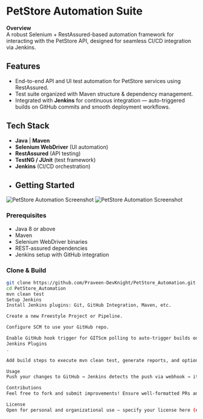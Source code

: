 # PetStore Automation Suite

**Overview**  
A robust Selenium + RestAssured-based automation framework for interacting with the PetStore API, designed for seamless CI/CD integration via Jenkins.

##  Features
- End-to-end API and UI test automation for PetStore services using RestAssured.
- Test suite organized with Maven structure & dependency management.
- Integrated with **Jenkins** for continuous integration — auto-triggered builds on GitHub commits and smooth deployment workflows.

##  Tech Stack
- **Java** | **Maven**
- **Selenium WebDriver** (UI automation)
- **RestAssured** (API testing)
- **TestNG / JUnit** (test framework)
- **Jenkins** (CI/CD orchestration)
- ##  Getting Started
![PetStore Automation Screenshot](PetStore_Automation/1st%20MileStone.png)
![PetStore Automation Screenshot](PetStore_Automation/2nd%20MileStone.png)


### Prerequisites
- Java 8 or above
- Maven
- Selenium WebDriver binaries
- REST-assured dependencies
- Jenkins setup with GitHub integration

### Clone & Build
```bash
git clone https://github.com/Praveen-DevKnight/PetStore_Automation.git
cd PetStore_Automation
mvn clean test
Setup Jenkins
Install Jenkins plugins: Git, GitHub Integration, Maven, etc.

Create a new Freestyle Project or Pipeline.

Configure SCM to use your GitHub repo.

Enable GitHub hook trigger for GITScm polling to auto-trigger builds on push 
Jenkins Plugins
.

Add build steps to execute mvn clean test, generate reports, and optionally push results back to GitHub.

Usage
Push your changes to GitHub → Jenkins detects the push via webhook → it executes the test suite and reports results.

Contributions
Feel free to fork and submit improvements! Ensure well-formatted PRs and passing builds.

License
Open for personal and organizational use — specify your license here (e.g., MIT, Apache 2.0).
